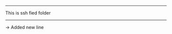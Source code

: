 *****************************************************************
This is ssh fied folder
*****************************************************************
-> Added new line 

